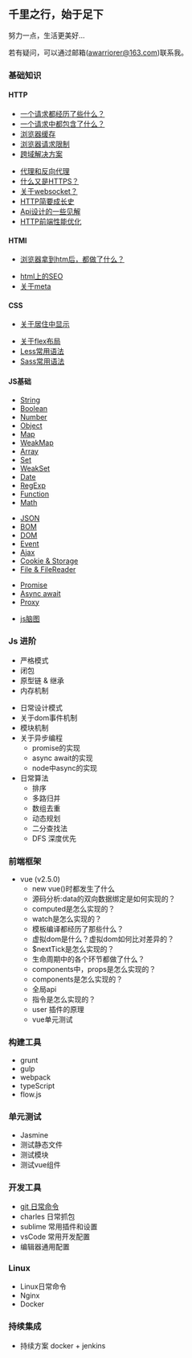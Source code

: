 ## 千里之行，始于足下
努力一点，生活更美好...

若有疑问，可以通过邮箱(awarriorer@163.com)联系我。

### 基础知识
#### HTTP
* [一个请求都经历了些什么？](./http/request-life.md)
* [一个请求中都包含了什么？](./http/request-content.md)
* [浏览器缓存](./http/browser-cache.md)
* [浏览器请求限制](./http/request-limit.md)
* [跨域解决方案](./http/cross-domain/index.md)
<!-- * 关于抓包以及日常HTTP调试 -->
* [代理和反向代理](./http/about-proxy.md)
* [什么又是HTTPS？](./http/about-https.md)
* [关于websocket？](./http/webSocket.md)
* [HTTP简要成长史](./http/http-history.md)
* [Api设计的一些见解](./http/api-architecture.md)
* [HTTP前端性能优化](./http/http-optimization.md)
<!-- * 关于HTTP的一些问题 -->

#### HTMl 
* [浏览器拿到htm后，都做了什么？](./html/browser-render.md)
<!-- * html4和html5到底有什么区别？-->
<!-- * html语义化怎么体现？  -->
* [html上的SEO](./html/seo.md)
* [关于meta](./html/meta.md)

#### CSS
* [关于居住中显示](./style/layout-center.md)
<!-- * 关于浮动 -->
<!-- * 文字两端对齐 -->
<!-- * css三角形 -->
<!-- * css常见布局及实现 -->
<!-- * css模态框 -->
* [关于flex布局](./style/about-flex.md)
* [Less常用语法](./style/less.md)
* [Sass常用语法](./style/sass.md)

#### JS基础
<!-- * 语句
* 数据类型 -->
* [String](./js-base/string.md) 
* [Boolean](./js-base/boolean.md) 
* [Number](./js-base/number.md)
* [Object](./js-base/object.md)
* [Map](./js-base/map.md)
* [WeakMap](./js-base/weakMap.md)
* [Array](./js-base/array.md)
* [Set](./js-base/set.md)
* [WeakSet](./js-base/weakSet.md)
* [Date](./js-base/date.md)
* [RegExp](./js-base/regExp.md)
* [Function](./js-base/function.md)
* [Math](./js-base/math.md) 
<!-- * Error  -->
* [JSON](./js-base/json.md) 
* [BOM](./js-base/bom.md) 
* [DOM](./js-base/dom.md)
* [Event](./js-base/event.md)
* [Ajax](./js-base/ajax.md)
* [Cookie & Storage](./js-base/cookie-storage.md)
* [File & FileReader](./js-base/file.md)
<!-- * new API -->
* [Promise](./js-base/promise.md)
* [Async await](./js-base/async-await.md)
* [Proxy](./js-base/proxy.md)
<!-- * global API -->
* [js脑图](./js-base/js-mind.md)

### Js 进阶
* 严格模式
* 闭包
* 原型链 & 继承
* 内存机制
<!-- * 并发模型以及事件循环 -->
* 日常设计模式
* 关于dom事件机制
* 模块机制
* 关于异步编程
    * promise的实现
    * async await的实现
    * node中async的实现
* 日常算法
    * 排序
    * 多路归并
    * 数组去重
    * 动态规划
    * 二分查找法
    * DFS 深度优先
### 前端框架
* vue (v2.5.0)
    * new vue()时都发生了什么
    <!-- * [源码分析前的准备](./vue-analysis/vue-ready.md) -->
    <!-- * [源码分析:new vue()时都发生了什么](./vue-analysis/vue-ready.md) -->
    * 源码分析:data的双向数据绑定是如何实现的？
    * computed是怎么实现的？
    * watch是怎么实现的？
    * 模板编译都经历了那些什么？
    * 虚拟dom是什么？虚拟dom如何比对差异的？
    * $nextTick是怎么实现的？
    * 生命周期中的各个环节都做了什么？
    * components中，props是怎么实现的？
    * components是怎么实现的？
    * 全局api
    * 指令是怎么实现的？
    * user 插件的原理
    * vue单元测试

### 构建工具
* grunt
* gulp
* webpack
* typeScript
* flow.js

### 单元测试
* Jasmine
* 测试静态文件
* 测试模块
* 测试vue组件

### 开发工具
* [git 日常命令](./dev-tools/git-command.md)
* charles 日常抓包
* sublime 常用插件和设置
* vsCode 常用开发配置
* 编辑器通用配置

### Linux
* Linux日常命令
* Nginx
* Docker

### 持续集成
* 持续方案 docker + jenkins